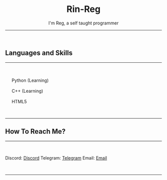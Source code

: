 <h1 align="center">Rin-Reg</h1>
<p align="center">I'm Reg, a self taught programmer</p>
<hr>
<br>

<h2>Languages and Skills</h2>
<hr>
<br>

<img width="17" src="https://upload.wikimedia.org/wikipedia/commons/c/c3/Python-logo-notext.svg" /> Python (Learning)

<img width="17" src="https://upload.wikimedia.org/wikipedia/commons/1/18/ISO_C%2B%2B_Logo.svg" /> C++ (Learning)

<img width="17" src="https://upload.wikimedia.org/wikipedia/commons/6/61/HTML5_logo_and_wordmark.svg" /> HTML5

<br>
<hr>





<h2>How To Reach Me?</h2>
<hr>
<br>

Discord: [Discord](https://discord.com/login)
Telegram: [Telegram](https://web.telegram.org/a/)
Email: [Email](https://www.google.com)

<br>
<hr>
<br>
